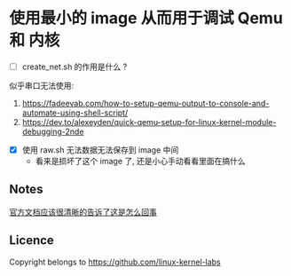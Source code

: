 # 使用最小的 image 从而用于调试 Qemu 和 内核

- [ ] create_net.sh 的作用是什么 ?

似乎串口无法使用:
1. https://fadeevab.com/how-to-setup-qemu-output-to-console-and-automate-using-shell-script/
2. https://dev.to/alexeyden/quick-qemu-setup-for-linux-kernel-module-debugging-2nde

- [x] 使用 raw.sh 无法数据无法保存到 image 中间
  - 看来是损坏了这个 image 了, 还是小心手动看看里面在搞什么

## Notes
[官方文档应该很清晰的告诉了这是怎么回事](https://docs.yoctoproject.org/index.html)

## Licence
Copyright belongs to https://github.com/linux-kernel-labs
